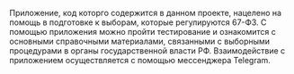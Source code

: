 Приложение, код которго содержится в данном проекте, нацелено на помощь в подготовке к выборам, которые регулируются 67-ФЗ.
С помощью приложения можно пройти тестирование и ознакомится с основными справочными материалами,
связанными с выборными процедурами в органы государственной власти РФ.
Взаимодействие с приложением осуществляется с помощью мессенджера Telegram.
